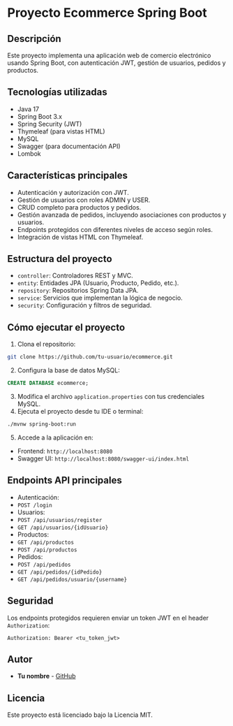 # Proyecto Ecommerce Spring Boot
## Descripción
Este proyecto implementa una aplicación web de comercio electrónico usando Spring Boot, con
autenticación JWT, gestión de usuarios, pedidos y productos.
## Tecnologías utilizadas
- Java 17
- Spring Boot 3.x
- Spring Security (JWT)
- Thymeleaf (para vistas HTML)
- MySQL
- Swagger (para documentación API)
- Lombok
## Características principales
- Autenticación y autorización con JWT.
- Gestión de usuarios con roles ADMIN y USER.
- CRUD completo para productos y pedidos.
- Gestión avanzada de pedidos, incluyendo asociaciones con productos y usuarios.
- Endpoints protegidos con diferentes niveles de acceso según roles.
- Integración de vistas HTML con Thymeleaf.
## Estructura del proyecto
- `controller`: Controladores REST y MVC.
- `entity`: Entidades JPA (Usuario, Producto, Pedido, etc.).
- `repository`: Repositorios Spring Data JPA.
- `service`: Servicios que implementan la lógica de negocio.
- `security`: Configuración y filtros de seguridad.
## Cómo ejecutar el proyecto
1. Clona el repositorio:
 ```bash
 git clone https://github.com/tu-usuario/ecommerce.git
 ```
2. Configura la base de datos MySQL:
 ```sql
 CREATE DATABASE ecommerce;
 ```
3. Modifica el archivo `application.properties` con tus credenciales MySQL.
4. Ejecuta el proyecto desde tu IDE o terminal:
 ```bash
 ./mvnw spring-boot:run
 ```
5. Accede a la aplicación en:
 - Frontend: `http://localhost:8080`
 - Swagger UI: `http://localhost:8080/swagger-ui/index.html`
## Endpoints API principales
- Autenticación:
 - `POST /login`
- Usuarios:
 - `POST /api/usuarios/register`
 - `GET /api/usuarios/{idUsuario}`
- Productos:
 - `GET /api/productos`
 - `POST /api/productos`
- Pedidos:
 - `POST /api/pedidos`
 - `GET /api/pedidos/{idPedido}`
 - `GET /api/pedidos/usuario/{username}`
## Seguridad
Los endpoints protegidos requieren enviar un token JWT en el header `Authorization`:
```
Authorization: Bearer <tu_token_jwt>
```
## Autor
- **Tu nombre** - [GitHub](https://github.com/tu-usuario)
## Licencia
Este proyecto está licenciado bajo la Licencia MIT.
